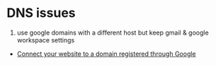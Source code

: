 # DNS issues

1. use google domains with a different host but keep gmail & google workspace settings

 - [Connect your website to a domain registered through Google](https://support.google.com/a/answer/7538152?hl=en#zippy=%2Cmy-domain-registrar-is-google-domains%2Cfor-an-a-record%2Cgmail-and-spam-protection)


